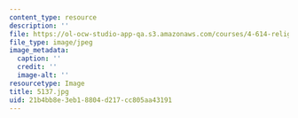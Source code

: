 ```yaml
---
content_type: resource
description: ''
file: https://ol-ocw-studio-app-qa.s3.amazonaws.com/courses/4-614-religious-architecture-and-islamic-cultures-fall-2002/21b4bb8e3eb18804d217cc805aa43191_5137.jpg
file_type: image/jpeg
image_metadata:
  caption: ''
  credit: ''
  image-alt: ''
resourcetype: Image
title: 5137.jpg
uid: 21b4bb8e-3eb1-8804-d217-cc805aa43191
---
```

